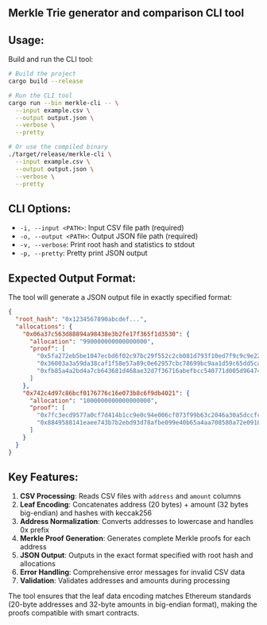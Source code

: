 ## Merkle Trie generator and comparison CLI tool

## Usage:

Build and run the CLI tool:

```bash
# Build the project
cargo build --release

# Run the CLI tool
cargo run --bin merkle-cli -- \
  --input example.csv \
  --output output.json \
  --verbose \
  --pretty

# Or use the compiled binary
./target/release/merkle-cli \
  --input example.csv \
  --output output.json \
  --verbose \
  --pretty
```

## CLI Options:

- `-i, --input <PATH>`: Input CSV file path (required)
- `-o, --output <PATH>`: Output JSON file path (required)
- `-v, --verbose`: Print root hash and statistics to stdout
- `-p, --pretty`: Pretty print JSON output

## Expected Output Format:

The tool will generate a JSON output file in exactly specified format:

```json
{
  "root_hash": "0x1234567890abcdef...",
  "allocations": {
    "0x06a37c563d88894a98438e3b2fe17f365f1d3530": {
      "allocation": "990000000000000000",
      "proof": [
        "0x5fa272eb5be1047ecbd6f02c97bc29f552c2cb081d793f10ed7f9c9c9e229ec6",
        "0x36003a3a59da38caf1f58e57a89c0e62957cbc78699bc9aa1d59c65dd5ca4b88",
        "0xfb85a4a2bd4a7cb643681d468ae32d7f36716abefbcc540771d005d96474ea0d"
      ]
    },
    "0x742c4d97c86bcf0176776c16e073b8c6f9db4021": {
      "allocation": "1000000000000000000",
      "proof": [
        "0x7fc3ecd9577a0cf7d414b1cc9e0c94e006cf073f99b63c2046a30a5dccfca9e7",
        "0x8849588141eaee743b7b2ebd93d78afbe099e40b65a4aa708580a72e0918e375"
      ]
    }
  }
}
```

## Key Features:

1. **CSV Processing**: Reads CSV files with `address` and `amount` columns
2. **Leaf Encoding**: Concatenates address (20 bytes) + amount (32 bytes big-endian) and hashes with keccak256
3. **Address Normalization**: Converts addresses to lowercase and handles 0x prefix
4. **Merkle Proof Generation**: Generates complete Merkle proofs for each address
5. **JSON Output**: Outputs in the exact format specified with root hash and allocations
6. **Error Handling**: Comprehensive error messages for invalid CSV data
7. **Validation**: Validates addresses and amounts during processing

The tool ensures that the leaf data encoding matches Ethereum standards (20-byte addresses and 32-byte amounts in big-endian format), making the proofs compatible with smart contracts.
